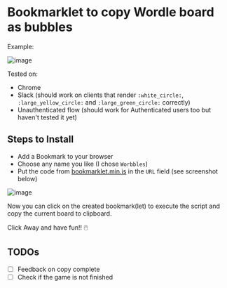 # Bookmarklet to copy Wordle board as bubbles

Example:

![image](https://user-images.githubusercontent.com/896590/227412251-6afd3c2e-feef-49a8-a333-d2916808a03a.png)

Tested on:
- Chrome
- Slack (should work on clients that render `:white_circle:`, `:large_yellow_circle:` and `:large_green_circle:` correctly)
- Unauthenticated flow (should work for Authenticated users too but haven't tested it yet)

## Steps to Install

- Add a Bookmark to your browser 
- Choose any name you like (I chose `Worbbles`)
- Put the code from [bookmarklet.min.js](script/bookmarklet.min.js) in the `URL` field (see screenshot below)

![image](https://user-images.githubusercontent.com/896590/227413300-280a4c17-261c-48b8-9d8c-32ef04b453e5.png)

Now you can click on the created bookmark(let) to execute the script and copy the current board to clipboard.

Click Away and have fun!! 🖱️

## TODOs
- [ ] Feedback on copy complete
- [ ] Check if the game is not finished
